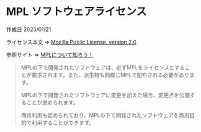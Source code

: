# MPL ソフトウェアライセンス

作成日 2025/01/21

ライセンス本文 => [Mozilla Public License, version 2.0](https://www.mozilla.org/en-US/MPL/2.0/)

参照サイト => [MPLについて知ろう！](https://www.osslicense.jp/mozilla-public-license/)

> MPLの下で開発されたソフトウェアは、必ずMPLをライセンスとすることが要求されます。また、派生物も同様にMPLで配布される必要があります。
>
> MPLの下で開発されたソフトウェアに変更を加えた場合、変更点を公開することが求められます。
>
> 商用利用も認められており、MPLの下で開発されたソフトウェアを商用目的で利用することができます。
